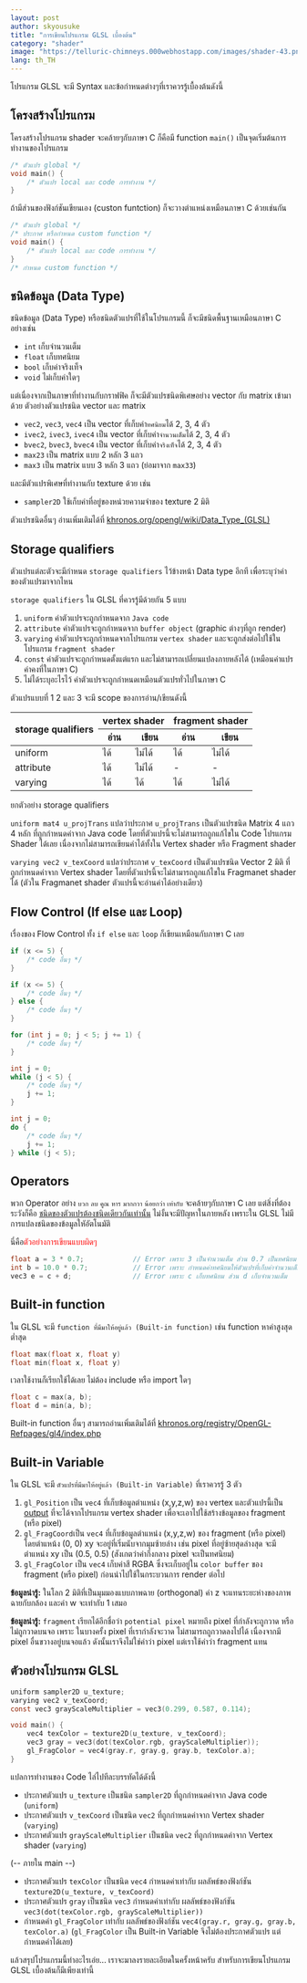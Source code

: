 ```yaml
---
layout: post
author: skyousuke
title: "การเขียนโปรแกรม GLSL เบื้องต้น"
category: "shader"
image: "https://telluric-chimneys.000webhostapp.com/images/shader-43.png"
lang: th_TH
---
```


โปรแกรม GLSL จะมี Syntax และข้อกำหนดต่างๆที่เราควรรู้เบื้องต้นดังนี้

## โครงสร้างโปรแกรม

โครงสร้างโปรแกรม shader จะคล้ายๆกับภาษา C ก็คือมี function `main()` เป็นจุดเริ่มต้นการทำงานของโปรแกรม

```c
/* ตัวแปร global */
void main() {
    /* ตัวแปร local และ code การทำงาน */
}
```

ถ้ามีส่วนของฟังก์ชันเขียนเอง (custon funtction) ก็จะวางตำแหน่งเหมือนภาษา C ด้วยเช่นกัน 

```c
/* ตัวแปร global */
/* ประกาศ หรือกำหนด custom function */
void main() {
    /* ตัวแปร local และ code การทำงาน */
}
/* กำหนด custom function */
```

## ชนิดข้อมูล (Data Type)

ชนิดข้อมูล (Data Type) หรือชนิดตัวแปรที่ใช้ในโปรแกรมนี้ ก็จะมีชนิดพื้นฐานเหมือนภาษา C อย่างเช่น

* `int` เก็บจำนวนเต็ม
* `float` เก็บทศนิยม
* `bool` เก็บค่าจริงเท็จ
* `void` ไม่เก็บค่าใดๆ

แต่เนื่องจากเป็นภาษาที่ทำงานกับกราฟฟิค ก็จะมีตัวแปรชนิดพิเศษอย่าง vector กับ matrix เข้ามาด้วย ตัวอย่างตัวแปรชนิด vector และ matrix

* `vec2`, `vec3`, `vec4`  เป็น vector ที่เก็บค่า`ทศนิยม`ได้ 2, 3, 4 ตัว
* `ivec2`, `ivec3`, `ivec4`  เป็น vector ที่เก็บค่า`จำนวนเต็ม`ได้ 2, 3, 4 ตัว
* `bvec2`, `bvec3`, `bvec4`  เป็น vector ที่เก็บค่า`จริงเท็จ`ได้ 2, 3, 4 ตัว
* `max23` เป็น matrix แบบ 2 หลัก 3 แถว
* `max3` เป็น matrix แบบ 3 หลัก 3 แถว (ย่อมาจาก `max33`)

และมีตัวแปรพิเศษที่ทำงานกับ texture ด้วย เช่น

* `sampler2D` ใช้เก็บค่าที่อยู่ของหน่วยความจำของ texture 2 มิติ

ตัวแปรชนิดอื่นๆ อ่านเพิ่มเติมได้ที่
[khronos.org/opengl/wiki/Data_Type_(GLSL)](https://www.khronos.org/opengl/wiki/Data_Type_(GLSL))

## Storage qualifiers

ตัวแปรแต่ละตัวจะมีกำหนด `storage qualifiers` ไว้ข้างหน้า Data type อีกที เพื่อระบุว่าค่าของตัวแปรมาจากไหน

`storage qualifiers` ใน GLSL ที่ควรรู้มีด้วยกัน 5 แบบ

1. `uniform` ค่าตัวแปรจะถูกกำหนดจาก `Java code` 
2. `attribute` ค่าตัวแปรจะถูกกำหนดจาก `buffer object` (graphic ต่างๆที่ถูก render)
3. `varying` ค่าตัวแปรจะถูกกำหนดจากโปรแกรม `vertex shader` และจะถูกส่งต่อไปใช้ในโปรแกรม `fragment shader`
4. `const` ค่าตัวแปรจะถูกกำหนดตั้งแต่แรก และไม่สามารถเปลี่ยนแปลงภายหลังได้ (เหมือนค่าแปรค่าคงที่ในภาษา C)
5. ไม่ได้ระบุอะไรไว้ ค่าตัวแปรจะถูกกำหนดเหมือนตัวแปรทั่วไปในภาษา C

ตัวแปรแบบที่ 1 2 และ 3 จะมี scope ของการอ่าน/เขียนดังนี้

<table>
  <thead>
    <tr>
      <th rowspan="2">storage qualifiers</th>
      <th colspan="2">vertex shader</th>
      <th colspan="2">fragment shader</th>
    </tr>    
    <tr>
      <th>อ่าน</th>
      <th>เขียน</th>
      <th>อ่าน</th>
      <th>เขียน</th>
    </tr>
  </thead>
  <tbody>
    <tr>
      <td>uniform</td>
      <td>ได้</td>
      <td>ไม่ได้</td>
      <td>ได้</td>
      <td>ไม่ได้</td>
    </tr>
    <tr>
      <td>attribute</td>
      <td>ได้</td>
      <td>ไม่ได้</td>
      <td>-</td>
      <td>-</td>
    </tr>
    <tr>
      <td>varying</td>
      <td>ได้</td>
      <td>ได้</td>
      <td>ได้</td>
      <td>ไม่ได้</td>
    </tr>
  </tbody>
</table>

ยกตัวอย่าง storage qualifiers 

`uniform mat4 u_projTrans` 
แปลว่าประกาศ `u_projTrans` เป็นตัวแปรชนิด Matrix 4 แถว 4 หลัก ที่ถูกกำหนดค่าจาก Java code โดยที่ตัวแปรนี้จะไม่สามารถถูกแก้ไขใน Code โปรแกรม Shader ได้เลย เนื่องจากไม่สามารถเขียนค่าได้ทั้งใน Vertex shader หรือ Fragment shader

`varying vec2 v_texCoord`
แปลว่าประกาศ `v_texCoord` เป็นตัวแปรชนิด Vector 2 มิติ ที่ถูกกำหนดค่าจาก Vertex shader โดยที่ตัวแปรนี้จะไม่สามารถถูกแก้ไขใน Fragmanet shader ได้ (ตัวใน Fragmanet shader ตัวแปรนี้จะอ่านค่าได้อย่างเดียว)

## Flow Control (If else และ Loop)

เรื่องของ Flow Control ทั้ง `if else` และ `loop` ก็เขียนเหมือนกับภาษา C เลย

```c
if (x <= 5) {
    /* code อื่นๆ */
}
```

```c
if (x <= 5) {
    /* code อื่นๆ */
} else {
    /* code อื่นๆ */
}
```

```c
for (int j = 0; j < 5; j += 1) {
    /* code อื่นๆ */
}
```

```c
int j = 0;
while (j < 5) { 
    /* code อื่นๆ */
    j += 1;
}
```

```c
int j = 0;
do {
    /* code อื่นๆ */
    j += 1;
} while (j < 5);
```

## Operators

พวก Operator อย่าง `บวก` `ลบ` `คูณ` `หาร` `มากกวา` `น้อยกว่า` `เท่ากับ` จะคล้ายๆกับภาษา C เลย แต่สิ่งที่ต้องระวังก็คือ <u>ชนิดของตัวแปรต้องชนิดเดียวกันเท่านั้น</u> ไม่งั้นจะมีปัญหาในภายหลัง เพราะใน GLSL ไม่มีการแปลงชนิดของข้อมูลใหัอัตโนมัติ 

นี่คือ<span style="color: red;">ตัวอย่างการเขียนแบบผิดๆ</span>

```c
float a = 3 * 0.7;            // Error เพราะ 3 เป็นจำนวนเต็ม ส่วน 0.7 เป็นทศนิยม
int b = 10.0 * 0.7;           // Error เพราะ กำหนดค่าทศนิยมให้ตัวแปรที่เก็บค่าจำนวนเต็ม
vec3 e = c + d;               // Error เพราะ c เก็บทศนิยม ส่วน d เก็บจำนวนเต็ม
```

## Built-in function

ใน GLSL จะมี `function ที่มีมาให้อยู่แล้ว (Built-in function)` เช่น function หาค่าสูงสุดต่ำสุด

```c
float max(float x, float y)
float min(float x, float y)
```

เวลาใช้งานก็เรียกใช้ได้เลย ไม่ต้อง include หรือ import ใดๆ

```c
float c = max(a, b);
float d = min(a, b);
```

Built-in function อื่นๆ สามารถอ่านเพิ่มเติมได้ที่ [khronos.org/registry/OpenGL-Refpages/gl4/index.php](https://www.khronos.org/registry/OpenGL-Refpages/gl4/index.php)

## Built-in Variable 

ใน GLSL จะมี `ตัวแปรที่มีมาให้อยู่แล้ว (Built-in Variable)` ที่เราควรรู้ 3 ตัว

1. `gl_Position` เป็น `vec4` ที่เก็บข้อมูลตำแหน่ง (x,y,z,w) ของ vertex และตัวแปรนี้เป็น <u>output</u> ที่จะได้จากโปรแกรม vertex shader เพื่อจะเอาไปใช้สร้างข้อมูลของ fragment (หรือ pixel)
2. `gl_FragCoord`เป็น `vec4` ที่เก็บข้อมูลตำแหน่ง (x,y,z,w) ของ fragment (หรือ pixel) โดยตำแหน้ง (0, 0) xy จะอยู่ที่เริ่มนับจากมุมซ้ายล่าง เช่น pixel ที่อยู่ซ้ายสุดล่างสุด จะมีตำแหน่ง xy เป็น (0.5, 0.5) (สังเกตว่าค่ากึ่งกลาง pixel จะเป็นทศนิยม) 
3. `gl_FragColor` เป็น `vec4` เก็บค่าสี RGBA ซึ่งจะเก็บอยู่ใน `color buffer` ของ fragment (หรือ pixel) ก่อนนำไปใช้ในกระบวนการ render ต่อไป

**ข้อมูลน่ารู้:** ในโลก 2 มิติที่เป็นมุมมองแบบภาพฉาย (orthogonal) ค่า z จะแทนระยะห่างของภาพฉายกับกล้อง และค่า w จะเท่ากับ 1 เสมอ

**ข้อมูลน่ารู้:** `fragment` เรียกได้อีกชื่อว่า `potential pixel` หมายถึง pixel ที่กำลังจะถูกวาด หรือไม่ถูกวาดบนจอ เพราะ ในบางครั้ง pixel ที่เรากำลังจะวาด ไม่สามารถถูกวาดลงไปได้ เนื่องจากมี pixel อื่นขวางอยู่บนจอแล้ว ดังนั้นเราจึงไม่ใช่คำว่า pixel แต่เราใช้คำว่า fragment แทน

## ตัวอย่างโปรแกรม GLSL

```c
uniform sampler2D u_texture;
varying vec2 v_texCoord;
const vec3 grayScaleMultiplier = vec3(0.299, 0.587, 0.114);

void main() {
    vec4 texColor = texture2D(u_texture, v_texCoord);
    vec3 gray = vec3(dot(texColor.rgb, grayScaleMultiplier));
    gl_FragColor = vec4(gray.r, gray.g, gray.b, texColor.a);
}
```
แปลการทำงานของ Code ไล่ไปทีละบรรทัดได้ดังนี้

* ประกาศตัวแปร `u_texture` เป็นชนิด `sampler2D` ที่ถูกกำหนดค่าจาก Java code (`uniform`)
* ประกาศตัวแปร `v_texCoord` เป็นชนิด `vec2` ที่ถูกกำหนดค่าจาก Vertex shader (`varying`)
* ประกาศตัวแปร `grayScaleMultiplier` เป็นชนิด `vec2` ที่ถูกกำหนดค่าจาก Vertex shader (`varying`)

(-- ภายใน main --)

* ประกาศตัวแปร `texColor` เป็นชนิด `vec4` กำหนดค่าเท่ากับ ผลลัพธ์ของฟังก์ชัน `texture2D(u_texture, v_texCoord)`
* ประกาศตัวแปร `gray` เป็นชนิด `vec3` กำหนดค่าเท่ากับ ผลลัพธ์ของฟังก์ชัน `vec3(dot(texColor.rgb, grayScaleMultiplier))`
* กำหนดค่า `gl_FragColor` เท่ากับ ผลลัพธ์ของฟังก์ชัน `vec4(gray.r, gray.g, gray.b, texColor.a)` (`gl_FragColor` เป็น Built-in Variable จึงไม่ต้องประกาศตัวแปร แต่กำหนดค่าได้เลย)

แล้วสรุปโปรแกรมนี้ทำอะไรเอ่ย... เราจะมาลงรายละเอียดในครั้งหน้าครับ สำหรับการเขียนโปรแกรม GLSL เบื้องต้นก็มีเพียงเท่านี้